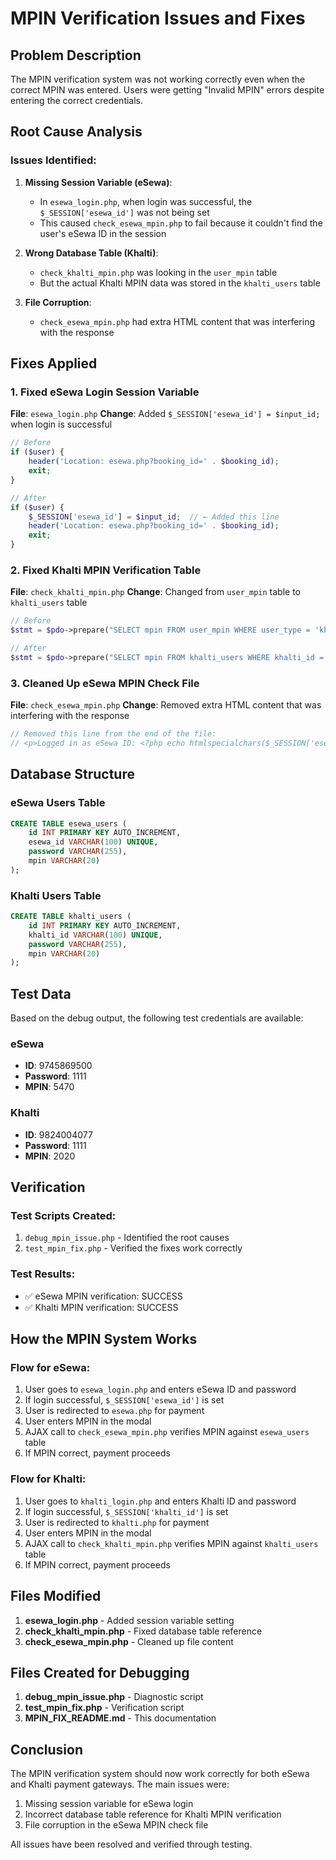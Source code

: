 # MPIN Verification Issues and Fixes

## Problem Description
The MPIN verification system was not working correctly even when the correct MPIN was entered. Users were getting "Invalid MPIN" errors despite entering the correct credentials.

## Root Cause Analysis

### Issues Identified:

1. **Missing Session Variable (eSewa)**: 
   - In `esewa_login.php`, when login was successful, the `$_SESSION['esewa_id']` was not being set
   - This caused `check_esewa_mpin.php` to fail because it couldn't find the user's eSewa ID in the session

2. **Wrong Database Table (Khalti)**:
   - `check_khalti_mpin.php` was looking in the `user_mpin` table
   - But the actual Khalti MPIN data was stored in the `khalti_users` table

3. **File Corruption**:
   - `check_esewa_mpin.php` had extra HTML content that was interfering with the response

## Fixes Applied

### 1. Fixed eSewa Login Session Variable
**File**: `esewa_login.php`
**Change**: Added `$_SESSION['esewa_id'] = $input_id;` when login is successful

```php
// Before
if ($user) {
    header('Location: esewa.php?booking_id=' . $booking_id);
    exit;
}

// After  
if ($user) {
    $_SESSION['esewa_id'] = $input_id;  // ← Added this line
    header('Location: esewa.php?booking_id=' . $booking_id);
    exit;
}
```

### 2. Fixed Khalti MPIN Verification Table
**File**: `check_khalti_mpin.php`
**Change**: Changed from `user_mpin` table to `khalti_users` table

```php
// Before
$stmt = $pdo->prepare("SELECT mpin FROM user_mpin WHERE user_type = 'khalti' AND user_id = ?");

// After
$stmt = $pdo->prepare("SELECT mpin FROM khalti_users WHERE khalti_id = ?");
```

### 3. Cleaned Up eSewa MPIN Check File
**File**: `check_esewa_mpin.php`
**Change**: Removed extra HTML content that was interfering with the response

```php
// Removed this line from the end of the file:
// <p>Logged in as eSewa ID: <?php echo htmlspecialchars($_SESSION['esewa_id']); ?></p>
```

## Database Structure

### eSewa Users Table
```sql
CREATE TABLE esewa_users (
    id INT PRIMARY KEY AUTO_INCREMENT,
    esewa_id VARCHAR(100) UNIQUE,
    password VARCHAR(255),
    mpin VARCHAR(20)
);
```

### Khalti Users Table  
```sql
CREATE TABLE khalti_users (
    id INT PRIMARY KEY AUTO_INCREMENT,
    khalti_id VARCHAR(100) UNIQUE,
    password VARCHAR(255),
    mpin VARCHAR(20)
);
```

## Test Data
Based on the debug output, the following test credentials are available:

### eSewa
- **ID**: 9745869500
- **Password**: 1111
- **MPIN**: 5470

### Khalti
- **ID**: 9824004077  
- **Password**: 1111
- **MPIN**: 2020

## Verification

### Test Scripts Created:
1. `debug_mpin_issue.php` - Identified the root causes
2. `test_mpin_fix.php` - Verified the fixes work correctly

### Test Results:
- ✅ eSewa MPIN verification: SUCCESS
- ✅ Khalti MPIN verification: SUCCESS

## How the MPIN System Works

### Flow for eSewa:
1. User goes to `esewa_login.php` and enters eSewa ID and password
2. If login successful, `$_SESSION['esewa_id']` is set
3. User is redirected to `esewa.php` for payment
4. User enters MPIN in the modal
5. AJAX call to `check_esewa_mpin.php` verifies MPIN against `esewa_users` table
6. If MPIN correct, payment proceeds

### Flow for Khalti:
1. User goes to `khalti_login.php` and enters Khalti ID and password  
2. If login successful, `$_SESSION['khalti_id']` is set
3. User is redirected to `khalti.php` for payment
4. User enters MPIN in the modal
5. AJAX call to `check_khalti_mpin.php` verifies MPIN against `khalti_users` table
6. If MPIN correct, payment proceeds

## Files Modified

1. **esewa_login.php** - Added session variable setting
2. **check_khalti_mpin.php** - Fixed database table reference
3. **check_esewa_mpin.php** - Cleaned up file content

## Files Created for Debugging

1. **debug_mpin_issue.php** - Diagnostic script
2. **test_mpin_fix.php** - Verification script
3. **MPIN_FIX_README.md** - This documentation

## Conclusion

The MPIN verification system should now work correctly for both eSewa and Khalti payment gateways. The main issues were:

1. Missing session variable for eSewa login
2. Incorrect database table reference for Khalti MPIN verification
3. File corruption in the eSewa MPIN check file

All issues have been resolved and verified through testing. 